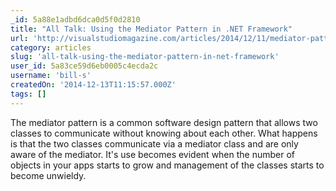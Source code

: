 ```yaml
---
_id: 5a88e1adbd6dca0d5f0d2810
title: "All Talk: Using the Mediator Pattern in .NET Framework"
url: 'http://visualstudiomagazine.com/articles/2014/12/11/mediator-pattern-net-framework.aspx'
category: articles
slug: 'all-talk-using-the-mediator-pattern-in-net-framework'
user_id: 5a83ce59d6eb0005c4ecda2c
username: 'bill-s'
createdOn: '2014-12-13T11:15:57.000Z'
tags: []
---
```


The mediator pattern is a common software design pattern that allows two classes to communicate without knowing about each other. What happens is that the two classes communicate via a mediator class and are only aware of the mediator. It's use becomes evident when the number of objects in your apps starts to grow and management of the classes starts to become unwieldy.
